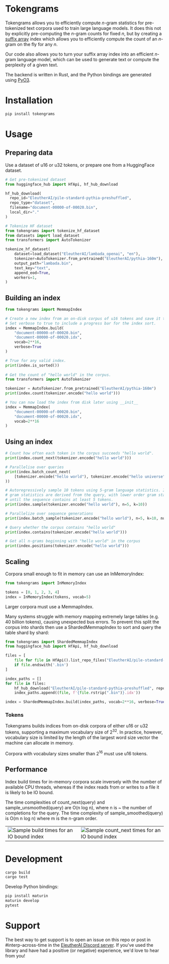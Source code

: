# Tokengrams
Tokengrams allows you to efficiently compute $n$-gram statistics for pre-tokenized text corpora used to train large language models. It does this not by explicitly pre-computing the $n$-gram counts for fixed $n$, but by creating a [suffix array](https://en.wikipedia.org/wiki/Suffix_array) index which allows you to efficiently compute the count of an $n$-gram on the fly for any $n$.

Our code also allows you to turn your suffix array index into an efficient $n$-gram language model, which can be used to generate text or compute the perplexity of a given text.

The backend is written in Rust, and the Python bindings are generated using [PyO3](https://github.com/PyO3/pyo3).

# Installation

```bash
pip install tokengrams
```

# Usage
## Preparing data

Use a dataset of u16 or u32 tokens, or prepare one from a HuggingFace dataset.

```python
# Get pre-tokenized dataset
from huggingface_hub import HfApi, hf_hub_download

hf_hub_download(
  repo_id="EleutherAI/pile-standard-pythia-preshuffled", 
  repo_type="dataset", 
  filename="document-00000-of-00020.bin", 
  local_dir="."
)
```
```python
# Tokenize HF dataset
from tokengrams import tokenize_hf_dataset
from datasets import load_dataset
from transformers import AutoTokenizer

tokenize_hf_dataset(
    dataset=load_dataset("EleutherAI/lambada_openai", "en"),
    tokenizer=AutoTokenizer.from_pretrained("EleutherAI/pythia-160m"),
    output_path="lambada.bin",
    text_key="text",
    append_eod=True,
    workers=1,
)
```

## Building an index
```python
from tokengrams import MemmapIndex

# Create a new index from an on-disk corpus of u16 tokens and save it to a .idx file. 
# Set verbose to true to include a progress bar for the index sort.
index = MemmapIndex.build(
    "document-00000-of-00020.bin",
    "document-00000-of-00020.idx",
    vocab=2**16,
    verbose=True
)

# True for any valid index.
print(index.is_sorted())
  
# Get the count of "hello world" in the corpus.
from transformers import AutoTokenizer

tokenizer = AutoTokenizer.from_pretrained("EleutherAI/pythia-160m")
print(index.count(tokenizer.encode("hello world")))

# You can now load the index from disk later using __init__
index = MemmapIndex(
    "document-00000-of-00020.bin",
    "document-00000-of-00020.idx",
    vocab=2**16
)
```

## Using an index

```python
# Count how often each token in the corpus succeeds "hello world".
print(index.count_next(tokenizer.encode("hello world")))

# Parallelise over queries
print(index.batch_count_next(
    [tokenizer.encode("hello world"), tokenizer.encode("hello universe")]
))

# Autoregressively sample 10 tokens using 5-gram language statistics. Initial
# gram statistics are derived from the query, with lower order gram statistics used 
# until the sequence contains at least 5 tokens.
print(index.sample(tokenizer.encode("hello world"), n=5, k=10))

# Parallelize over sequence generations
print(index.batch_sample(tokenizer.encode("hello world"), n=5, k=10, num_samples=20))

# Query whether the corpus contains "hello world"
print(index.contains(tokenizer.encode("hello world")))

# Get all n-grams beginning with "hello world" in the corpus
print(index.positions(tokenizer.encode("hello world")))
```

## Scaling

Corpora small enough to fit in memory can use an InMemoryIndex:

```python
from tokengrams import InMemoryIndex

tokens = [0, 1, 2, 3, 4]
index = InMemoryIndex(tokens, vocab=5)
```

Larger corpora must use a MemmapIndex.

Many systems struggle with memory mapping extremely large tables (e.g. 40 billion tokens), causing unexpected bus errors. To prevent this split the corpus into shards then use a ShardedMemmapIndex to sort and query the table shard by shard:

```python
from tokengrams import ShardedMemmapIndex
from huggingface_hub import HfApi, hf_hub_download

files = [
    file for file in HfApi().list_repo_files("EleutherAI/pile-standard-pythia-preshuffled", repo_type="dataset")
    if file.endswith('.bin')
]

index_paths = []
for file in files:
    hf_hub_download("EleutherAI/pile-standard-pythia-preshuffled", repo_type="dataset", filename=file, local_dir=".")
    index_paths.append((file, f'{file.rstrip(".bin")}.idx'))

index = ShardedMemmapIndex.build(index_paths, vocab=2**16, verbose=True)
```
### Tokens

Tokengrams builds indices from on-disk corpora of either u16 or u32 tokens, supporting a maximum vocabulary size of 2<sup>32</sup>. In practice, however, vocabulary size is limited by the length of the largest word size vector the machine can allocate in memory. 

Corpora with vocabulary sizes smaller than 2<sup>16</sup> must use u16 tokens.

## Performance

Index build times for in-memory corpora scale inversely with the number of available CPU threads, whereas if the index reads from or writes to a file it is likely to be IO bound.

The time complexities of count_next(query) and sample_unsmoothed(query) are O(n log n), where n is ~ the number of completions for the query. The time complexity of sample_smoothed(query) is O(m n log n) where m is the n-gram order.

<table>
  <tr>
    <td><img src="./tokengrams/benchmark/MemmapIndex_build_times.png" alt="Sample build times for an IO bound index"></td>
    <td><img src="./tokengrams/benchmark/MemmapIndex_count_next_times.png" alt="Sample count_next times for an IO bound index"></td>
  </tr>
</table>

# Development

```bash
cargo build
cargo test
```

Develop Python bindings:

```bash
pip install maturin
maturin develop
pytest
```

# Support

The best way to get support is to open an issue on this repo or post in #interp-across-time in the [EleutherAI Discord server](https://discord.gg/eleutherai). If you've used the library and have had a positive (or negative) experience, we'd love to hear from you!
